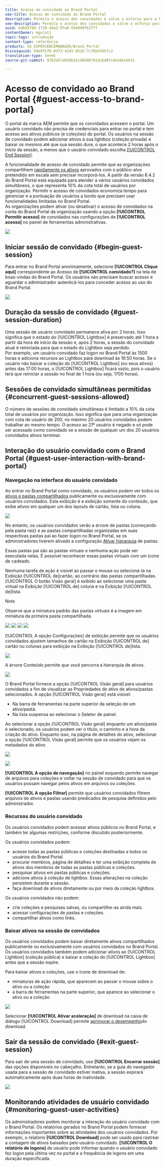 ```yaml
---
title: Acesso de convidado ao Brand Portal
seo-title: Acesso de convidado ao Brand Portal
description: Permita o acesso dos convidados e salve o esforço para a bordo de vários usuários que não precisam ser autenticados.
seo-description: Permita o acesso dos convidados e salve o esforço para a bordo de vários usuários que não precisam ser autenticados.
uuid: edb4378d-1710-44a2-97a6-594d99f62fff
contentOwner: mgulati
topic-tags: introdução
content-type: referência
products: SG_EXPERIENCEMANAGER/Brand_Portal
discoiquuid: b9e9fe7b-0373-42d1-851b-7c76b47657c2
translation-type: tm+mt
source-git-commit: 9763a57a83db22cd6686701dcbd8fcde16bcbb31

---
```



# Acesso de convidado ao Brand Portal {#guest-access-to-brand-portal}

O portal da marca AEM permite que os convidados acessem o portal. Um usuário convidado não precisa de credenciais para entrar no portal e tem acesso aos ativos públicos (e coleções) do portal. Os usuários na sessão de convidado podem adicionar ativos à sua lightbox (coleção privada) e baixar os mesmos até que sua sessão dure, o que acontece 2 horas após o início da sessão, a menos que o usuário convidado escolha [[!UICONTROL End Session]](#exit-guest-session).

A funcionalidade de acesso de convidado permite que as organizações compartilhem [rapidamente os ativos](../using/brand-portal-sharing-folders.md#how-to-share-folders) aprovados com o público-alvo pretendido em escala sem precisar incorporá-los. A partir da versão 6.4.2 do Brand Portal está equipada para atender a vários usuários convidados simultâneos, o que representa 10% da cota total de usuários por organização. Permitir o acesso de convidados economiza tempo para gerenciar e a pontuação de usuários a bordo que precisam usar funcionalidades limitadas no Brand Portal.\
As organizações podem ativar (ou desativar) o acesso de convidados na conta do Brand Portal da organização usando a opção **[!UICONTROL Permitir acesso]** de convidados nas configurações de **[!UICONTROL acesso]** no painel de ferramentas administrativas.

<!--
Comment Type: annotation
Last Modified By: mgulati
Last Modified Date: 2018-08-17T10:42:59.879-0400
Removed the first para: "AEM Assets Brand Portal allows public users to enter the portal anonymously and have restricted access to the allowed public resources as guests. Organization users with guest role need not seek access and authentication from administrators."
-->

![](assets/enable-guest-access.png)

## Iniciar sessão de convidado {#begin-guest-session}

Para entrar no Brand Portal anonimamente, selecione **[!UICONTROL Clique aqui]** correspondente ao Acesso de **[!UICONTROL convidado?]** na tela de boas-vindas do Brand Portal. Os usuários não precisam buscar acesso e aguardar o administrador autenticá-los para conceder acesso ao uso do Brand Portal.

![](assets/bp-login-screen.png)

## Duração da sessão de convidado {#guest-session-duration}

Uma sessão de usuário convidado permanece ativa por 2 horas. Isso significa que o estado do [!UICONTROL Lightbox] é preservado até 1 hora a partir da hora de início da sessão e, após 2 horas, a sessão do convidado atual é reiniciada para que o estado do Lightbox seja perdido.\
Por exemplo, um usuário convidado faz logon no Brand Portal às 1500 horas e adiciona recursos ao Lightbox para download às 16:50 horas. Se o usuário não baixar a coleção do [!UICONTROL Lightbox] (ou seus ativos) antes das 17:00 horas, o [!UICONTROL Lightbox] ficará vazio, pois o usuário terá que reiniciar a sessão no final de 1 hora (ou seja, 1700 horas).

## Sessões de convidado simultâneas permitidas {#concurrent-guest-sessions-allowed}

O número de sessões de convidado simultâneas é limitado a 10% da cota total de usuários por organização. Isso significa que para uma organização com cota de usuário de 200, no máximo 20 usuários convidados podem trabalhar ao mesmo tempo. O acesso ao 21º usuário é negado e só pode ser acessado como convidado se a sessão de qualquer um dos 20 usuários convidados ativos terminar.

## Interação do usuário convidado com o Brand Portal {#guest-user-interaction-with-brand-portal}

### Navegação na interface do usuário convidado

Ao entrar no Brand Portal como convidado, os usuários podem ver todos os [ativos e pastas compartilhados](../using/brand-portal-sharing-folders.md#sharefolders) publicamente ou exclusivamente com usuários convidados. Esta exibição é a exibição somente do conteúdo, que exibe ativos em qualquer um dos layouts de cartão, lista ou coluna.

![](assets/disabled-folder-hierarchy1.png)

No entanto, os usuários convidados verão a árvore de pastas (começando pela pasta raiz) e as pastas compartilhadas organizadas em suas respectivas pastas pai ao fazer logon no Brand Portal, se os administradores tiverem ativado a configuração [Ativar hierarquia](../using/brand-portal-general-configuration.md#main-pars-header-1621071021) de pastas.

Essas pastas pai são as pastas virtuais e nenhuma ação pode ser executada nelas. É possível reconhecer essas pastas virtuais com um ícone de cadeado.

Nenhuma tarefa de ação é visível ao passar o mouse ou selecioná-la na Exibição [!UICONTROL de]cartão, ao contrário das pastas compartilhadas. [!UICONTROL O botão Visão geral] é exibido ao selecionar uma pasta virtual na Exibição [!UICONTROL de] coluna e na Exibição [!UICONTROL de]lista.

>[!NOTE]
>
>Observe que a miniatura padrão das pastas virtuais é a imagem em miniatura da primeira pasta compartilhada.

![](assets/enabled-hierarchy1.png) ![](assets/hierarchy1-nonadmin.png) ![](assets/hierarchy-nonadmin.png) ![](assets/hierarchy2-nonadmin.png)

[!UICONTROL A opção Configurações] de exibição permite que os usuários convidados ajustem tamanhos de cartão na Exibição [!UICONTROL de] cartão ou colunas para exibição na Exibição [!UICONTROL de]lista.

![](assets/nav-guest-user.png)

A árvore  Conteúdo permite que você percorra a hierarquia de ativos.

![](assets/guest-login-ui.png)

O Brand Portal fornece a opção [!UICONTROL Visão geral] para usuários convidados a fim de visualizar as Propriedades  do ativo de ativos/pastas selecionados. A opção [!UICONTROL Visão geral] está visível:

* Na barra de ferramentas na parte superior da seleção de um ativo/pasta.
* Na lista suspensa ao selecionar o Seletor de painel.

Ao selecionar a opção [!UICONTROL Visão geral] enquanto um ativo/pasta é selecionado, os usuários podem ver o título, o caminho e a hora da criação do ativo. Enquanto isso, na página de detalhes do ativo, selecionar a opção [!UICONTROL Visão geral] permite que os usuários vejam os metadados do ativo.

![](assets/overview-option-1.png)

![](assets/overview-rail-selector-1.png)<br />

**[!UICONTROL A opção de navegação]** no painel esquerdo permite navegar de arquivos para coleções e voltar na sessão de convidado para que os usuários possam navegar pelos ativos em arquivos ou coleções.

**[!UICONTROL A opção Filtrar]** permite que usuários convidados filtrem arquivos de ativos e pastas usando predicados de pesquisa definidos pelo administrador.

### Recursos do usuário convidado

Os usuários convidados podem acessar ativos públicos no Brand Portal, e também ter algumas restrições, conforme discutido posteriormente.

Os usuários convidados podem:

* acesse todas as pastas públicas e coleções destinadas a todos os usuários do Brand Portal.
* procurar membros, página de detalhes e ter uma exibição completa de ativos dos membros de todas as pastas públicas e coleções.
* pesquisar ativos em pastas públicas e coleções.
* adicione ativos à coleção de lightbox. Essas alterações na coleção persistem durante a sessão.
* faça download de ativos diretamente ou por meio da coleção lightbox.

Os usuários convidados não podem:

* crie coleções e pesquisas salvas, ou compartilhe-as ainda mais.
* acessar configurações de pastas e coleções.
* compartilhar ativos como links.

### Baixar ativos na sessão de convidados

Os usuários convidados podem baixar diretamente ativos compartilhados publicamente ou exclusivamente com usuários convidados no Brand Portal. Os usuários convidados também podem adicionar ativos ao [!UICONTROL Lightbox] (coleção pública) e baixar a coleção do [!UICONTROL Lightbox] antes que a sessão expire.

Para baixar ativos e coleções, use o ícone de download de:

* miniaturas de ação rápida, que aparecem ao passar o mouse sobre o ativo ou a coleção
* a barra de ferramentas na parte superior, que aparece ao selecionar o ativo ou a coleção

![](assets/download-on-guest.png)

Selecionar **[!UICONTROL Ativar aceleração]** de download na caixa de diálogo [!UICONTROL Download] permite [aprimorar o desempenho](../using/accelerated-download.md)do download.

## Sair da sessão de convidado {#exit-guest-session}

Para sair de uma sessão de convidado, use **[!UICONTROL Encerrar sessão]** das opções disponíveis no cabeçalho. Entretanto, se a guia do navegador usada para a sessão de convidado estiver inativa, a sessão expirará automaticamente após duas horas de inatividade.

![](assets/end-guest-session.png)

## Monitorando atividades de usuário convidado {#monitoring-guest-user-activities}

Os administradores podem monitorar a interação do usuário convidado com o Brand Portal. Os relatórios gerados no Brand Portal podem fornecer informações importantes sobre as atividades dos usuários convidados. Por exemplo, o relatório **[!UICONTROL Download]** pode ser usado para rastrear a contagem de ativos baixados pelo usuário convidado. **[!UICONTROL O relatório de logons]** de usuário pode informar quando o usuário convidado fez logon pela última vez no portal e a frequência de logons em uma duração especificada.
